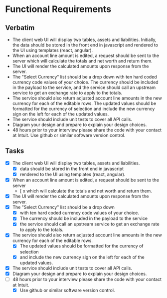 # Functional Requirements

## Verbatim

- The client web UI will display two tables, assets and liabilities.
Initially, the data should be stored in the front end in javascript and
rendered to the UI using templates (react, angular).
- When an account line amount is edited, a request should be sent to the server
which will calculate the totals and net worth and return them.
- The UI will render the calculated amounts upon response from the server.
- The "Select Currency" list should be a drop down with ten hard coded currency
code values of your choice. The currency should be included in the payload to
the service, and the service should call an upstream service to get an exchange
rate to apply to the totals.
- The service should also return adjusted account line amounts in the new
currency for each of the editable rows. The updated values should be formatted
for the currency of selection and include the new currency sign on the left for
each of the updated values.
- The service should include unit tests to cover all API calls.
- Diagram your design and prepare to explain your design choices.
- 48 hours prior to your interview please share the code with your contact at
Intuit. Use github or similar software version control.

## Tasks

- [x] The client web UI will display two tables, assets and liabilities.
  - [x] data should be stored in the front end in javascript
  - [x] rendered to the UI using templates (react, angular).
- [x] When an account line amount is edited, a request should be sent to the server
  - [ x which will calculate the totals and net worth and return them.
- [x] The UI will render the calculated amounts upon response from the server.
- [x] The "Select Currency" list should be a drop down
  - [x] with ten hard coded currency code values of your choice.
  - [x] The currency should be included in the payload to the service
  - [x] the service should call an upstream service to get an exchange rate to
  apply to the totals.
- [x] The service should also return adjusted account line amounts in the new
currency for each of the editable rows.
  - [x] The updated values should be formatted for the currency of selection
  - [x] and include the new currency sign on the left for each of the updated values.
- [x] The service should include unit tests to cover all API calls.
- [x] Diagram your design and prepare to explain your design choices.
- [ ] 48 hours prior to your interview please share the code with your contact
at Intuit.
  - [x] Use github or similar software version control.
